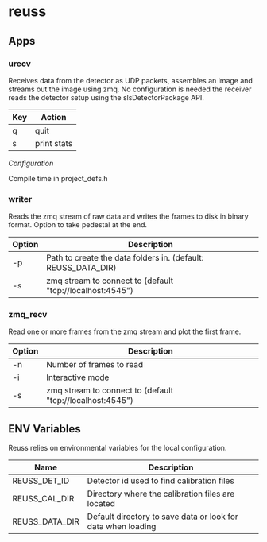 # reuss


## Apps

### urecv

Receives data from the detector as UDP packets, assembles an image and streams out the image using zmq. No configuration is needed the receiver reads the detector setup using the slsDetectorPackage API. 

Key | Action
--- | ------
q   | quit
s   | print stats

*Configuration*

Compile time in project_defs.h


### writer

Reads the zmq stream of raw data and writes the frames to disk in binary format. Option to take pedestal at the end.

Option | Description
-------| ------
-p     | Path to create the data folders in. (default: REUSS_DATA_DIR)
-s     | zmq stream to connect to (default "tcp://localhost:4545")

### zmq_recv

Read one or more frames from the zmq stream and plot the first frame.

Option | Description
-------| ------
-n     | Number of frames to read
-i     | Interactive mode
-s     | zmq stream to connect to (default "tcp://localhost:4545")

## ENV Variables 

Reuss relies on environmental variables for the local configuration. 

Name             | Description
---------------- | -----------
REUSS_DET_ID     |  Detector id used to find calibration files
REUSS_CAL_DIR    |  Directory where the calibration files are located
REUSS_DATA_DIR   |  Default directory to save data or look for data when loading